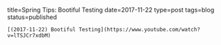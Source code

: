 
title=Spring Tips: Bootiful Testing
date=2017-11-22
type=post
tags=blog
status=published
~~~~~~
[(2017-11-22) Bootiful Testing](https://www.youtube.com/watch?v=lTSJCr7xdbM) 
            